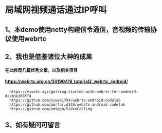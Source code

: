 # 局域网视频通话通过IP呼叫
## 1、本demo使用netty构建信令通信，音视频的传输协议使用webrtc
## 2、我也是借鉴诸位大神的成果
#### 在此推荐几篇优秀文章，以及相关项目
####  https://webrtc.org.cn/20190419_tutorial3_webrtc_android/
      https://vivekc.xyz/getting-started-with-webrtc-for-android-daab1e268ff4
      https://github.com/vivek1794/webrtc-android-codelab
      https://github.com/amrfarid140/webrtc-android-codelab
      https://github.com/xmtggh/VideoCalling
## 3、如有疑问可留言
